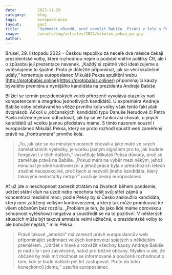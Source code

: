 ```yaml
---
date:         2022-11-29
category:     blog
tags:         evropská-unie
layout:       post
title:        "Sedmnáct důvodů, proč nevolit Babiše. Piráti v čele s Peksou vysvětlují, proč si tohle Česko nezaslouží"
image:        /assets/img/articles/2022/mikulas_peksa_ep.jpg
author:       
---
```

Brusel, 29. listopadu 2022 – Českou republiku za necelé dva měsíce čekají prezidentské volby, které rozhodnou nejen o podobě vnitřní politiky ČR, ale i o způsobu její prezentace navenek. „Každý si zpětně věci idealizujeme a vytěsňujeme to špatné. Proto je důležité připomínat, jak se věci skutečně udály,“ komentuje europoslanec Mikuláš Peksa spuštění webu [http://protobabis.online](https://protobabis.online/) připomínající kauzy bývalého premiéra a nynějšího kandidáta na prezidenta Andreje Babiše

Blížící se termín prezidentských voleb přirozeně vyvolává otazníky nad kompetencemi a integritou jednotlivých kandidátů. U expremiéra Andreje Babiše coby očekávaného vítěze prvního kola volby však tento fakt platí dvojnásob. Ačkoli u ‚občanských‘ kandidátů typu Danuše Nerudové či Petra Pavla můžeme jenom odhadovat, jak by se ve funkci asi chovali, u jiných kandidátů už vcelku jasnou představu máme. S tímto názorem souzní i europoslanec Mikuláš Peksa, který se proto rozhodl spustit web zaměřený právě na „frontrunnera“ prvního kola.

> „To, jak jste se na minulých postech chovali a jaké máte ve svých zaměstnáních výsledky, je vcelku jasným signálem pro to, jak budete fungovat i v těch dalších,“ vysvětluje Mikuláš Peksa důvody, proč se zaměřuje právě na Babiše. „Pokud mám na výběr mezi někým, jehož minulost je silně kontroverzní a jehož práce byla v předchozích letech značně neuspokojivá, proč bych si nezvolil jiného kandidáta, který takovými nedostatky netrpí?“ uvažuje český europoslanec.

Ať už jde o neschopnost zamezit ztrátám na životech během pandemie, udržet státní dluh na uzdě nebo neochota řešit svůj střet zájmů a koncentraci mediální moci, podle Peksy by si Česko zasloužilo kandidáta, který není zatížený velkými kontroverzemi, a který tak může promlouvat ke všem občanům bez rozdílu. „Problém je ten, že jako lidé máme obrovskou schopnost vytěsňovat negativa a soustředit se na to pozitivní. V některých situacích může být taková amnézie velmi užitečná, u prezidentské volby to ale bohužel neplatí,“ míní Peksa.

> Právě takové „amnézii“ má zamezit právě europoslancův web připomínající sedmnáct velkých kontroverzí spjatých s někdejším premiérem. „Udržet v hlavě a rozvážit všechny kauzy Andreje Babiše je nad síly i pro zasvěcené, natož pro běžné občany. Myslím si ale, že občané by měli mít možnost se informovaně a poučeně rozhodnout o tom, kdo je bude dalších pět let zastupovat. Proto do toho koneckonců jdeme,“ uzavírá europoslanec.
